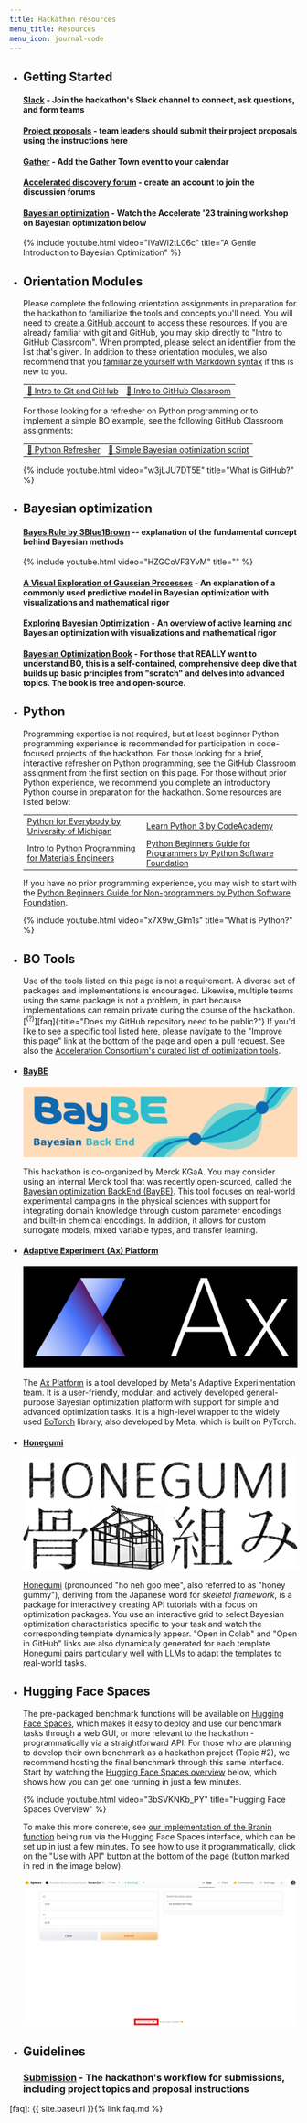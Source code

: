 ```yaml
---
title: Hackathon resources
menu_title: Resources
menu_icon: journal-code
---
```


<ul class="grid">

<li class="resource-block" markdown="1">

## Getting Started

#### [Slack](https://join.slack.com/share/enQtNjc0MDgwNTM2OTIzNy02ZmZiZDM0YTlkNDVlYzQyNzJjODk2MThkNjM2YWZlZjliY2MxZjlkZmMxMWUzNzlhYzA2ZTFjYjJlYWNlZDQ0) - Join the hackathon's Slack channel to connect, ask questions, and form teams

#### [Project proposals](_/../submission.md) - team leaders should submit their project proposals using the instructions here

#### [Gather](https://app.gather.town/events/aWWEyxSfRJGgvVwT3rSA) - Add the Gather Town event to your calendar

####  [Accelerated discovery forum](https://accelerated-discovery.discourse.group/) - create an account to join the discussion forums

#### [Bayesian optimization](https://youtu.be/IVaWl2tL06c) - Watch the Accelerate '23 training workshop on Bayesian optimization below

{% include youtube.html video="IVaWl2tL06c" title="A Gentle Introduction to Bayesian Optimization" %}

</li>

<li class="resource-block" markdown="1">

## Orientation Modules

Please complete the following orientation assignments in preparation for the hackathon to familiarize the tools and concepts you'll need. You will need to [create a GitHub account](https://github.com/join) to access these resources. If you are already familiar with git and GitHub, you may skip directly to "Intro to GitHub Classroom". When prompted, please select an identifier from the list that's given. In addition to these orientation modules, we also recommend that you [familiarize yourself with Markdown syntax](https://docs.github.com/en/get-started/writing-on-github/getting-started-with-writing-and-formatting-on-github/basic-writing-and-formatting-syntax) if this is new to you.

<table>
    <tr>
        <td><a href="https://classroom.github.com/a/2rswOlPi">📝 Intro to Git and GitHub</a></td>
        <td><a href="https://classroom.github.com/a/EaTuZ8L8">📝 Intro to GitHub Classroom</a></td>
    </tr>
</table>

For those looking for a refresher on Python programming or to implement a simple BO example, see the following GitHub Classroom assignments:

<table>
    <tr>
        <td><a href="https://classroom.github.com/a/XFCJVXYP">📝 Python Refresher</a></td>
        <td><a href="https://classroom.github.com/a/TlzXth_g">📝 Simple Bayesian optimization script</a></td>
    </tr>
</table>

{% include youtube.html video="w3jLJU7DT5E" title="What is GitHub?" %}

</li>

<li class="resource-block" markdown="1">

## Bayesian optimization

#### [Bayes Rule by 3Blue1Brown](https://youtu.be/HZGCoVF3YvM) -- explanation of the fundamental concept behind Bayesian methods

{% include youtube.html video="HZGCoVF3YvM" title="" %}

#### [A Visual Exploration of Gaussian Processes](https://distill.pub/2019/visual-exploration-gaussian-processes/) - An explanation of a commonly used predictive model in Bayesian optimization with visualizations and mathematical rigor

#### [Exploring Bayesian Optimization](https://distill.pub/2020/bayesian-optimization/) - An overview of active learning and Bayesian optimization with visualizations and mathematical rigor

#### [Bayesian Optimization Book](https://bayesoptbook.com/) - For those that REALLY want to understand BO, this is a self-contained, comprehensive deep dive that builds up basic principles from "scratch" and delves into advanced topics. The book is free and open-source.

</li>

<li class="resource-block" markdown="1">

## Python

Programming expertise is not required, but at least beginner Python programming experience is recommended for participation in code-focused projects of the hackathon. For those looking for a brief, interactive refresher on Python programming, see the GitHub Classroom assignment from the first section on this page. For those without prior Python experience, we recommend you complete an introductory Python course in preparation for the hackathon. Some resources are listed below:

<table>
    <tr>
        <td><a href="https://www.coursera.org/specializations/python">Python for Everybody by University of Michigan</a></td>
        <td><a href="https://www.codecademy.com/learn/learn-python-3">Learn Python 3 by CodeAcademy</a></td>
    </tr>
    <tr>
        <td><a href="https://youtube.com/playlist?list=PLL0SWcFqypCmkHClksnGlab3wglEVMqNN">Intro to Python Programming for Materials Engineers</a></td>
        <td><a href="https://wiki.python.org/moin/BeginnersGuide/Programmers">Python Beginners Guide for Programmers by Python Software Foundation</a></td>
    </tr>
</table>

If you have no prior programming experience, you may wish to start with the [Python Beginners Guide for Non-programmers by Python Software Foundation](https://www.python.org/about/gettingstarted/).

{% include youtube.html video="x7X9w_GIm1s" title="What is Python?" %}

</li>

<li class="resource-block" markdown="1">

## BO Tools

Use of the tools listed on this page is not a requirement. A diverse set of packages and implementations is encouraged. Likewise, multiple teams using the same package is not a problem, in part because implementations can remain private during the course of the hackathon.[<sup>(?)</sup>][faq]{:title="Does my GitHub repository need to be public?"} If you'd like to see a specific tool listed here, please navigate to the "Improve this page" link at the bottom of the page and open a pull request. See also the [Acceleration Consortium's curated list of optimization tools](https://github.com/AccelerationConsortium/awesome-self-driving-labs#optimization).

</li>

<li class="resource-block" markdown="1">

#### [BayBE](https://github.com/emdgroup/baybe)

[![baybe](./assets/baybe.png)](https://github.com/emdgroup/baybe)

This hackathon is co-organized by Merck KGaA. You may consider using an internal Merck tool that was recently open-sourced, called the [Bayesian optimization BackEnd (BayBE)](https://github.com/emdgroup/baybe). This tool focuses on real-world experimental campaigns in the physical sciences with support for integrating domain knowledge through custom parameter encodings and built-in chemical encodings. In addition, it allows for custom surrogate models, mixed variable types, and transfer learning.

</li>

<li class="resource-block" markdown="1">

#### [Adaptive Experiment (Ax) Platform](https://ax.dev/)

[![ax](./assets/ax-black-background.png)](https://ax.dev/)

The [Ax Platform](https://ax.dev/) is a tool developed by Meta's Adaptive Experimentation team. It is a user-friendly, modular, and actively developed general-purpose Bayesian optimization platform with support for simple and advanced optimization tasks. It is a high-level wrapper to the widely used [BoTorch](https://botorch.org/) library, also developed by Meta, which is built on PyTorch.

</li>

<li class="resource-block" markdown="1">

#### [Honegumi](https://honegumi.readthedocs.io/en/latest/)

[![honegumi](./assets/honegumi.png)](https://honegumi.readthedocs.io/en/latest/)

[Honegumi](https://honegumi.readthedocs.io/en/latest/) (pronounced "ho neh goo mee", also referred to as "honey gummy"), deriving from the Japanese word for _skeletal framework_, is a package for interactively creating API tutorials with a focus on optimization packages. You use an interactive grid to select Bayesian optimization characteristics specific to your task and watch the corresponding template dynamically appear. "Open in Colab" and "Open in GitHub" links are also dynamically generated for each template. [Honegumi pairs particularly well with LLMs](https://youtu.be/rnI2BvGgP9o) to adapt the templates to real-world tasks.

</li>


<li class="resource-block" markdown="1">

## Hugging Face Spaces

The pre-packaged benchmark functions will be available on [Hugging Face Spaces](https://huggingface.co/docs/hub/spaces), which makes it easy to deploy and use our benchmark tasks through a web GUI, or more relevant to the hackathon - programmatically via a straightforward API. For those who are planning to develop their own benchmark as a hackathon project (Topic #2), we recommend hosting the final benchmark through this same interface. Start by watching the [Hugging Face Spaces overview](https://huggingface.co/docs/hub/spaces-overview) below, which shows how you can get one running in just a few minutes.

{% include youtube.html video="3bSVKNKb_PY" title="Hugging Face Spaces Overview" %}

To make this more concrete, see [our implementation of the Branin function](https://huggingface.co/spaces/AccelerationConsortium/branin) being run via the Hugging Face Spaces interface, which can be set up in just a few minutes. To see how to use it programmatically, click on the "Use with API" button at the bottom of the page (button marked in red in the image below).

[![use with API](assets/branin-api.png)](https://huggingface.co/spaces/AccelerationConsortium/branin)

</li>

</ul>

<ul class="grid">

<li class="resource-block" markdown="1">

## Guidelines

### [Submission](_/../submission.md) - The hackathon's workflow for submissions, including project topics and proposal instructions

</li>

</ul>

[faq]: {{ site.baseurl }}{% link faq.md %}
